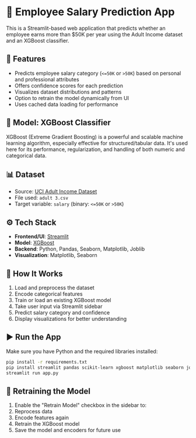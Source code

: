 # 💼 Employee Salary Prediction App

This is a Streamlit-based web application that predicts whether an employee earns more than $50K per year using the Adult Income dataset and an XGBoost classifier.

## 🚀 Features

- Predicts employee salary category (`<=50K` or `>50K`) based on personal and professional attributes
- Offers confidence scores for each prediction
- Visualizes dataset distributions and patterns
- Option to retrain the model dynamically from UI
- Uses cached data loading for performance

## 🧠 Model: XGBoost Classifier

XGBoost (Extreme Gradient Boosting) is a powerful and scalable machine learning algorithm, especially effective for structured/tabular data. It's used here for its performance, regularization, and handling of both numeric and categorical data.

## 📊 Dataset

- Source: [UCI Adult Income Dataset](https://archive.ics.uci.edu/ml/datasets/adult)
- File used: `adult 3.csv`
- Target variable: `salary` (binary: `<=50K` or `>50K`)

## ⚙️ Tech Stack

- **Frontend/UI**: [Streamlit](https://streamlit.io/)
- **Model**: [XGBoost](https://xgboost.readthedocs.io/)
- **Backend**: Python, Pandas, Seaborn, Matplotlib, Joblib
- **Visualization**: Matplotlib, Seaborn


## 🧪 How It Works

1. Load and preprocess the dataset
2. Encode categorical features
3. Train or load an existing XGBoost model
4. Take user input via Streamlit sidebar
5. Predict salary category and confidence
6. Display visualizations for better understanding

## ▶️ Run the App

Make sure you have Python and the required libraries installed:

```bash
pip install -r requirements.txt
pip install streamlit pandas scikit-learn xgboost matplotlib seaborn joblib
streamlit run app.py
```

## 🔁 Retraining the Model
1. Enable the "Retrain Model" checkbox in the sidebar to:
2. Reprocess data
3. Encode features again
4. Retrain the XGBoost model
5. Save the model and encoders for future use
